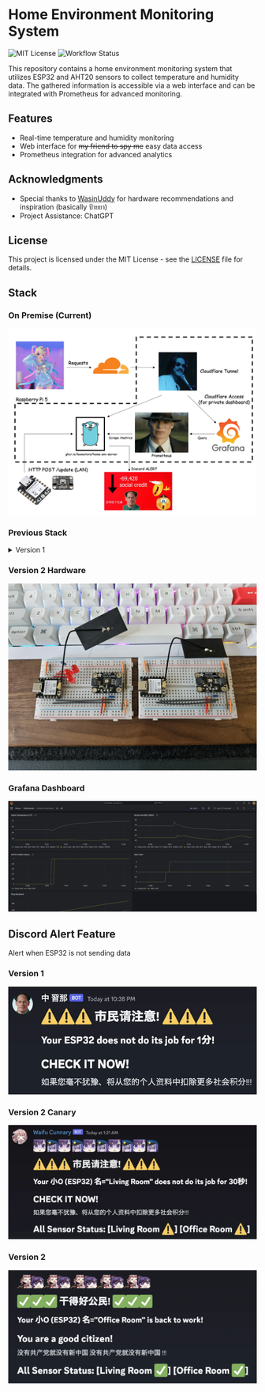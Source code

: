# Home Environment Monitoring System

![MIT License](https://img.shields.io/badge/License-MIT-green.svg) ![Workflow Status](https://github.com/Leomotors/home-env/actions/workflows/release.yml/badge.svg)

This repository contains a home environment monitoring system that utilizes ESP32 and AHT20 sensors to collect temperature and humidity data. The gathered information is accessible via a web interface and can be integrated with Prometheus for advanced monitoring.

## Features

- Real-time temperature and humidity monitoring
- Web interface for ~~my friend to spy me~~ easy data access
- Prometheus integration for advanced analytics

## Acknowledgments

- Special thanks to [WasinUddy](https://github.com/WasinUddy/Homelab-Environments-Monitor) for hardware recommendations and inspiration (basically ป้ายยา)
- Project Assistance: ChatGPT

## License

This project is licensed under the MIT License - see the [LICENSE](LICENSE) file for details.

## Stack

### On Premise (Current)

![](./images/stackv2.webp)

### Previous Stack

<details>
<summary>Version 1</summary>

![](./images/stack.webp)

</details>

### Version 2 Hardware

![](./images/board.webp)

### Grafana Dashboard

![](./images/grafana.webp)

## Discord Alert Feature

Alert when ESP32 is not sending data

### Version 1

![](./images/discord-alert.webp)

### Version 2 Canary

![](./images/discord-alert-v2.webp)

### Version 2

![](./images/discord-alert-v2-2.webp)
